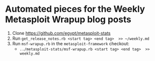 # Automated pieces for the Weekly Metasploit Wrapup blog posts

1. Clone https://github.com/egypt/metasploit-stats 
1. Run `get_release_notes.rb <start tag> <end tag>  >> ~/weekly.md`
1. Run `msf-wrapup.rb` in the `metasploit-framework` checkout:
   * `../metasploit-stats/msf-wrapup.rb <start tag> <end tag>  >> weekly.md`
